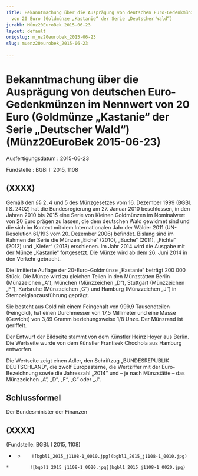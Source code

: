 ```yaml
---
Title: Bekanntmachung über die Ausprägung von deutschen Euro-Gedenkmünzen im Nennwert
  von 20 Euro (Goldmünze „Kastanie“ der Serie „Deutscher Wald“)
jurabk: Münz20EuroBek 2015-06-23
layout: default
origslug: m_nz20eurobek_2015-06-23
slug: muenz20eurobek_2015-06-23

---
```


# Bekanntmachung über die Ausprägung von deutschen Euro-Gedenkmünzen im Nennwert von 20 Euro (Goldmünze „Kastanie“ der Serie „Deutscher Wald“) (Münz20EuroBek 2015-06-23)

Ausfertigungsdatum
:   2015-06-23

Fundstelle
:   BGBl I: 2015, 1108


## (XXXX)

Gemäß den §§ 2, 4 und 5 des Münzgesetzes vom 16. Dezember 1999 (BGBl.
I S. 2402) hat die Bundesregierung am 27. Januar 2010 beschlossen, in
den Jahren 2010 bis 2015 eine Serie von Kleinen Goldmünzen im
Nominalwert von 20 Euro prägen zu lassen, die dem deutschen Wald
gewidmet sind und die sich im Kontext mit dem Internationalen Jahr der
Wälder 2011 (UN-
Resolution 61/193              vom 20. Dezember 2006) befindet.
Bislang sind im Rahmen der Serie die Münzen „Eiche“ (2010), „Buche“
(2011), „Fichte“ (2012) und „Kiefer“ (2013) erschienen. Im Jahr 2014
wird die Ausgabe mit der Münze „Kastanie“ fortgesetzt. Die Münze wird
ab dem 26. Juni 2014 in den Verkehr gebracht.

Die limitierte Auflage der 20-Euro-Goldmünze „Kastanie“ beträgt
200 000 Stück. Die Münze wird zu gleichen Teilen in den Münzstätten
Berlin (Münzzeichen „A“), München (Münzzeichen „D“), Stuttgart
(Münzzeichen „F“), Karlsruhe (Münzzeichen „G“) und Hamburg
(Münzzeichen „J“) in Stempelglanzausführung geprägt.

Sie besteht aus Gold mit einem Feingehalt von 999,9 Tausendteilen
(Feingold), hat einen Durchmesser von 17,5 Millimeter und eine Masse
(Gewicht) von 3,89 Gramm beziehungsweise 1/8 Unze. Der Münzrand ist
geriffelt.

Der Entwurf der Bildseite stammt von dem Künstler Heinz Hoyer aus
Berlin. Die Wertseite wurde von dem Künstler Frantisek Chochola aus
Hamburg entworfen.

Die Wertseite zeigt einen Adler, den Schriftzug „BUNDESREPUBLIK
DEUTSCHLAND“, die zwölf Europasterne, die Wertziffer mit der Euro-
Bezeichnung sowie die Jahreszahl „2014“ und – je nach Münzstätte – das
Münzzeichen „A“, „D“, „F“, „G“ oder „J“.


## Schlussformel

Der Bundesminister der Finanzen


## (XXXX)

(Fundstelle: BGBl. I 2015, 1108)


*    *        ![bgbl1_2015_j1108-1_0010.jpg](bgbl1_2015_j1108-1_0010.jpg)
    *        ![bgbl1_2015_j1108-1_0020.jpg](bgbl1_2015_j1108-1_0020.jpg)


